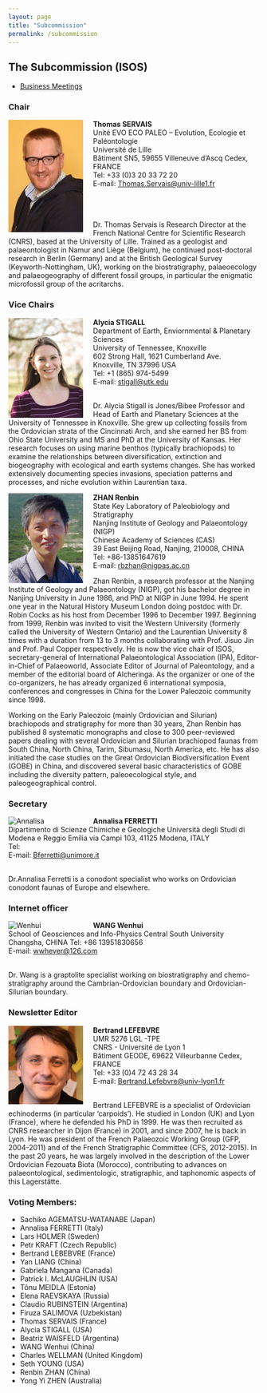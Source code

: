 ```yaml
---
layout: page
title: "Subcommission"
permalink: /subcommission
---
```

## The Subcommission (ISOS)

* [Business Meetings](meetings)

### Chair

<img src="images/Servais16-150x225.jpg" alt="Thomas" style="float:left; margin-right: 20px; width:150px;" />

**Thomas SERVAIS**  
Unité EVO ECO PALEO – Evolution, Ecologie et Paléontologie  
Université de Lille   
Bâtiment SN5,  59655 Villeneuve d’Ascq Cedex, FRANCE  
Tel: +33 (0)3 20 33 72 20  
E-mail: <Thomas.Servais@univ-lille1.fr>  
<br /><br /><br />

Dr. Thomas Servais is Research Director at the French National Centre for Scientific Research (CNRS), based at the University of Lille. Trained as a geologist and palaeontologist in Namur and Liège (Belgium), he continued post-doctoral research in Berlin (Germany) and at the British Geological Survey (Keyworth-Nottingham, UK), working on the biostratigraphy, palaeoecology and palaeogeography of different fossil groups, in particular the enigmatic microfossil group of the acritarchs.


### Vice Chairs

<img src="images/Alycia.jpg" alt="Alycia" style="float:left; margin-right: 20px; width:150px;" />

**Alycia STIGALL**  
Department of Earth, Enviornmental & Planetary Sciences  
University of Tennessee, Knoxville  
602 Strong Hall, 1621 Cumberland Ave.  
Knoxville, TN 37996 USA  
Tel: +1 (865) 974-5499  
E-mail: <stigall@utk.edu>  
<br />

Dr. Alycia Stigall is Jones/Bibee Professor and Head of Earth and Planetary Sciences at the University of Tennessee in Knoxville. She grew up collecting fossils from the Ordovician strata of the Cincinnati Arch, and she earned her BS from Ohio State University and MS and PhD at the University of Kansas.  Her research focuses on using marine benthos (typically brachiopods) to examine the relationships between diversification, extinction and biogeography with ecological and earth systems changes.  She has worked extensively documenting species invasions, speciation patterns and processes, and niche evolution within Laurentian taxa.


<img src="images/person-zhan.gif" alt="Renbin" style="float:left; margin-right: 20px; width:150px;" />

**ZHAN Renbin**  
State Key Laboratory of Paleobiology and Stratigraphy  
Nanjing Institute of Geology and Palaeontology (NIGP)  
Chinese Academy of Sciences (CAS)  
39 East Beijing Road, Nanjing, 210008, CHINA  
Tel: +86-13851647619  
E-mail: <rbzhan@nigpas.ac.cn>
<br />

Zhan Renbin, a research professor at the Nanjing Institute of Geology and Palaeontology (NIGP), got his bachelor degree in Nanjing University in June 1986, and PhD at NIGP in June 1994. He spent one year in the Natural History Museum London doing postdoc with Dr. Robin Cocks as his host from December 1996 to December 1997. Beginning from 1999, Renbin was invited to visit the Western University (formerly called the University of Western Ontario) and the Laurentian University 8 times with a duration from 13 to 3 months collaborating with Prof. Jisuo Jin and Prof. Paul Copper respectively. He is now the vice chair of ISOS, secretary-general of International Palaeontological Association (IPA), Editor-in-Chief of Palaeoworld, Associate Editor of Journal of Paleontology, and a member of the editorial board of Alcheringa. As the organizer or one of the co-organizers, he has already organized 6 international symposia, conferences and congresses in China for the Lower Paleozoic community since 1998.

Working on the Early Paleozoic (mainly Ordovician and Silurian) brachiopods and stratigraphy for more than 30 years, Zhan Renbin has published 8 systematic monographs and close to 300 peer-reviewed papers dealing with several Ordovician and Silurian brachiopod faunas from South China, North China, Tarim, Sibumasu, North America, etc. He has also initiated the case studies on the Great Ordovician Biodiversification Event (GOBE) in China, and discovered several basic characteristics of GOBE including the diversity pattern, paleoecological style, and paleogeographical control.


### Secretary

<img src="images/xxx.jpg" alt="Annalisa" style="float:left; margin-right: 20px; width:150px;" />

**Annalisa FERRETTI**  
Dipartimento di Scienze Chimiche e Geologiche
Università degli Studi di Modena e Reggio Emilia
via Campi 103, 41125 Modena, ITALY  
Tel:   
E-mail: <Bferretti@unimore.it>  
<br />

Dr.Annalisa Ferretti is a conodont specialist who works on Ordovician conodont faunas of Europe and elsewhere.

### Internet officer

<img src="images/xxx.jpg" alt="Wenhui" style="float:left; margin-right: 20px; width:150px;" />

**WANG Wenhui**  
School of Geosciences and Info-Physics
Central South University
Changsha, CHINA
Tel: +86 13951830656  
E-mail: <wwhever@126.com>  
<br />

Dr. Wang is a graptolite specialist working on biostratigraphy and chemo-stratigraphy around the Cambrian-Ordovician boundary and Ordovician-Silurian boundary.


### Newsletter Editor

<img src="images/person-lefebvre.jpg" alt="Bertrand" style="float:left; margin-right: 20px; width:150px;" />

**Bertrand LEFEBVRE**  
UMR 5276 LGL -TPE  
CNRS - Université de Lyon 1  
Bâtiment GEODE, 69622 Villeurbanne Cedex, FRANCE  
Tel: +33 (0)4 72 43 28 34  
E-mail: <Bertrand.Lefebvre@univ-lyon1.fr>  
<br />

Bertrand LEFEBVRE is a specialist of Ordovician echinoderms (in particular ‘carpoids’). He studied in London (UK) and Lyon (France), where he defended his PhD in 1999. He was then recruited as CNRS researcher in Dijon (France) in 2001, and since 2007, he is back in Lyon. He was president of the French Palaeozoic Working Group (GFP, 2004-2011) and of the French Stratigraphic Committee (CFS, 2012-2015). In the past 20 years, he was largely involved in the description of the Lower Ordovician Fezouata Biota (Morocco), contributing to advances on palaeontological, sedimentologic, stratigraphic, and taphonomic aspects of this Lagerstätte.

### Voting Members:

* Sachiko AGEMATSU-WATANABE (Japan)
* Annalisa FERRETTI (Italy)
* Lars HOLMER (Sweden)
* Petr KRAFT (Czech Republic)
* Bertrand LEBEBVRE (France)
* Yan LIANG (China)
* Gabriela Mangana (Canada)
* Patrick I. McLAUGHLIN (USA)
* Tõnu MEIDLA (Estonia)
* Elena RAEVSKAYA (Russia)
* Claudio RUBINSTEIN (Argentina)
* Firuza SALIMOVA (Uzbekistan)
* Thomas SERVAIS (France)
* Alycia STIGALL (USA)
* Beatriz WAISFELD (Argentina)
* WANG Wenhui (China)
* Charles WELLMAN (United Kingdom)
* Seth YOUNG (USA)
* Renbin ZHAN (China)
* Yong Yi ZHEN (Australia)
